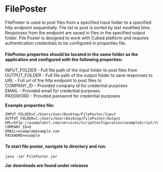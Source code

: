 # FilePoster

FilePoster is used to post files from a specified input folder to a specified http endpoint sequentially. File list to post is sorted by last modified time. Responses from the endpoint are saved in files in the specified output folder. File Poster is designed to work with Cubed platform and requires authentication credentials to be configured in properties file.

#### FilePoster.properties should be located in the same folder as the application and configured with the following properties:

INPUT_FOLDER - Full file path of the input folder to post files from  
OUTPUT_FOLDER - Full file path of the output folder to save responses to  
URL - Full url of the http endpoint to post files to  
COMPANY_ID - Provided company id for credential purposes  
EMAIL - Provided email for credential purposes  
PASSWORD - Provided password for credential purposes  

**Example properties file:**

```
INPUT_FOLDER=C:/Users/User/Desktop/FilePoster/Input
OUTPUT_FOLDER=C:/Users/User/Desktop/FilePoster/Output
URL=http://exampleUrl.com/services/scriptConfiguration/exampleScript/run
COMPANY_ID=8
EMAIL=example@example.com
PASSWORD=example
```

#### To start file poster, navigate to directory and run:
```
java -jar FilePoster.jar
```

**Jar downloads are found under releases**

